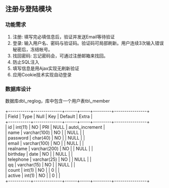 <h2>注册与登陆模块</h2>

<h3>功能需求</h3>
<ol>
<li> 注册: 填写完必填信息后，验证并发送Email等待验证</li>
<li> 登录: 输入用户名、密码与验证码。验证码可局部刷新。用户连续3次输入错误秘密后，冻结帐号。</li>
<li>找回密码: 忘记密码会，可通过注册邮箱来找回。</li>
<li>防止SQL注入</li>
<li>填写信息是用Ajax实现无刷新验证</li>
<li>应用Cookie技术实现自动登录</li>
</ol>

<h3>数据库设计</h3>
数据库db\_reglog，库中包含一个用户表tb\_member
<p>
+-----------+--------------+------+-----+---------+----------------+<br />
| Field     | Type         | Null | Key | Default | Extra          |<br />
+-----------+--------------+------+-----+---------+----------------+<br />
| id        | int(11)      | NO   | PRI | NULL    | auto\_increment |<br />
| name      | varchar(100) | NO   |     | NULL    |                |<br />
| password  | char(40)     | NO   |     | NULL    |                |<br />
| email     | varchar(100) | NO   |     | NULL    |                |<br />
| realname  | varchar(200) | NO   |     | NULL    |                |<br />
| birthday  | date         | NO   |     | NULL    |                |<br />
| telephone | varchar(25)  | NO   |     | NULL    |                |<br />
| qq        | varchar(15)  | NO   |     | NULL    |                |<br />
| count     | int(1)       | NO   |     | 0       |                |<br />
| active    | int(1)       | NO   |     | 0       |                |<br />
+-----------+--------------+------+-----+---------+----------------+
</p>
